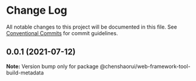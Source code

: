 # Change Log

All notable changes to this project will be documented in this file.
See [Conventional Commits](https://conventionalcommits.org) for commit guidelines.

## 0.0.1 (2021-07-12)

**Note:** Version bump only for package @chenshaorui/web-framework-tool-build-metadata
